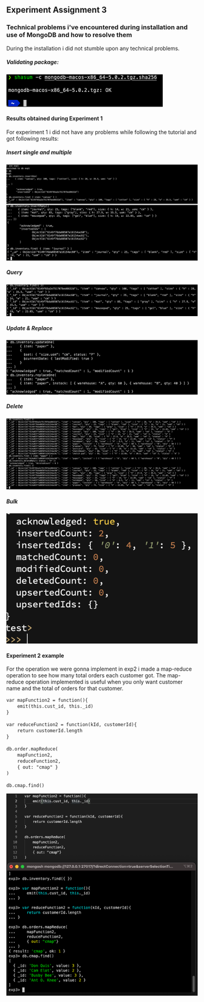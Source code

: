 ## Experiment Assignment 3

### Technical problems i've encountered during installation and use of MongoDB and how to resolve them

During the installation i did not stumble upon any technical problems.
##### Validating package:
![image](https://github.com/Oysteinvikane/DAT250/blob/main/Pictures/Expass3/validate.png)

#### Results obtained during Experiment 1
For experiment 1 i did not have any problems while following the tutorial and got following results:

##### Insert single and multiple
![image](https://github.com/Oysteinvikane/DAT250/blob/main/Pictures/Expass3/instertsingle.png)
![image](https://github.com/Oysteinvikane/DAT250/blob/main/Pictures/Expass3/insertmultiple.png)

##### Query
![image](https://github.com/Oysteinvikane/DAT250/blob/main/Pictures/Expass3/query.png)

##### Update & Replace
![image](https://github.com/Oysteinvikane/DAT250/blob/main/Pictures/Expass3/update%26replace.png)

##### Delete
![image](https://github.com/Oysteinvikane/DAT250/blob/main/Pictures/Expass3/delete.png)

##### Bulk
![image](https://github.com/Oysteinvikane/DAT250/blob/main/Pictures/Expass3/Bulk.png)

#### Experiment 2 example

For the operation we were gonna implement in exp2 i made a map-reduce operation to see how many total orders each customer got.
The map-reduce operation implemented is useful when you only want customer name and the total of orders for that customer.

```console
var mapFunction2 = function(){
    emit(this.cust_id, this._id)
}

var reduceFunction2 = function(kId, customerId){
    return customerId.length
}

db.order.mapReduce(
    mapFunction2,
    reduceFunction2,
    { out: "cmap" }
)

db.cmap.find()
```

![image](https://github.com/Oysteinvikane/DAT250/blob/main/Pictures/Expass3/exp2.png)



